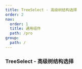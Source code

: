```yaml
---
title: TreeSelect - 高级树结构选择
order: 2
nav:
  order: 1
  title: 通用组件
  path: /pro
group:
  path: /
---
```


### TreeSelect - 高级树结构选择